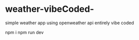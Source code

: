 # weather-vibeCoded-
simple weather app using openweather api entirely vibe coded 

npm i 
npm run dev
